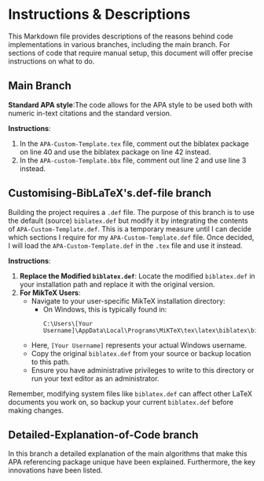 # Instructions & Descriptions
This Markdown file provides descriptions of the reasons behind code implementations in various branches, including the main branch. For sections of code that require manual setup, this document will offer precise instructions on what to do.

## Main Branch
**Standard APA style**:The code allows for the APA style to be used both with numeric in-text citations and the standard version.

**Instructions**:
1. In the `APA-Custom-Template.tex` file, comment out the biblatex package on line 40 and use the biblatex package on line 42 instead.
2. In the `APA-custom-Template.bbx` file, comment out line 2 and use line 3 instead.

## Customising-BibLaTeX's.def-file branch
Building the project requires a `.def` file. The purpose of this branch is to use the default (source) `biblatex.def` but modify it by integrating the contents of `APA-Custom-Template.def`. This is a temporary measure until I can decide which sections I require for my `APA-Custom-Template.def` file. Once decided, I will load the `APA-Custom-Template.def` in the `.tex` file and use it instead.

**Instructions**:
1. **Replace the Modified `biblatex.def`**: Locate the modified `biblatex.def` in your installation path and replace it with the original version.
2. **For MikTeX Users**:
   - Navigate to your user-specific MikTeX installation directory:
     - On Windows, this is typically found in:
       ```
       C:\Users\[Your Username]\AppData\Local\Programs\MiKTeX\tex\latex\biblatex\biblatex.def
       ```
   - Here, `[Your Username]` represents your actual Windows username.
   - Copy the original `biblatex.def` from your source or backup location to this path.
   - Ensure you have administrative privileges to write to this directory or run your text editor as an administrator.

Remember, modifying system files like `biblatex.def` can affect other LaTeX documents you work on, so backup your current `biblatex.def` before making changes.

## Detailed-Explanation-of-Code branch
In this branch a detailed explanation of the main algorithms that make this APA referencing package unique have been explained. Furthermore, the key innovations have been listed.
